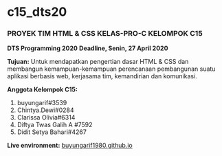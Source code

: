 # c15_dts20
### PROYEK TIM HTML &amp; CSS KELAS-PRO-C KELOMPOK C15

**DTS Programming 2020**
**Deadline, Senin, 27 April 2020**

**Tujuan:**
Untuk mendapatkan pengertian dasar HTML & CSS dan membangun kemampuan-kemampuan perencanaan pembangunan suatu aplikasi berbasis web, kerjasama tim, kemandirian dan komunikasi.

**Anggota Kelompok C15:**
1. buyungarif#3539
2. Chintya.Dewi#0284
3. Clarissa Olivia#6314
4. Diftya Twas Galih A #7592
5. Didit Setya Bahari#4267

**Live environment:**
[buyungarif1980.github.io](https://buyungarif1980.github.io/c15_dts20/)
